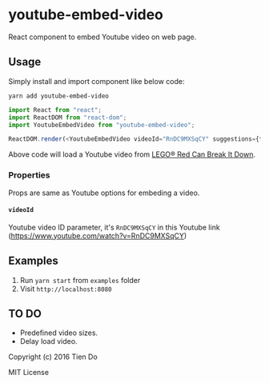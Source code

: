 # youtube-embed-video
React component to embed Youtube video on web page.

## Usage
Simply install and import component like below code:

`yarn add youtube-embed-video`

```js
import React from "react";
import ReactDOM from "react-dom";
import YoutubeEmbedVideo from "youtube-embed-video";

ReactDOM.render(<YoutubeEmbedVideo videoId="RnDC9MXSqCY" suggestions={false} />, document.getElementById("app"));
```

Above code will load a Youtube video from [LEGO® Red Can Break It Down](https://www.youtube.com/watch?v=RnDC9MXSqCY).

### Properties
Props are same as Youtube options for embeding a video.

#### `videoId`
Youtube video ID parameter, it's `RnDC9MXSqCY` in this Youtube link (https://www.youtube.com/watch?v=RnDC9MXSqCY)

## Examples
1. Run `yarn start` from `examples` folder
2. Visit `http://localhost:8080`

## TO DO
- Predefined video sizes.
- Delay load video.

Copyright (c) 2016 Tien Do

MIT License

